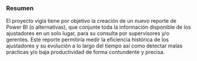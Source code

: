 
### Resumen
El proyecto vigía tiene por objetivo la creación de un nuevo reporte de Power BI (o alternativas), que conjunte toda la información disponible de los ajustadores en un solo lugar, para su consulta por supervisores y/o gerentes. Este reporte permitiría medir la eficiencia histórica de los ajustadores y su evolución a lo largo del tiempo así como detectar malas prácticas y/o baja productividad de forma contundente y precisa.

### 